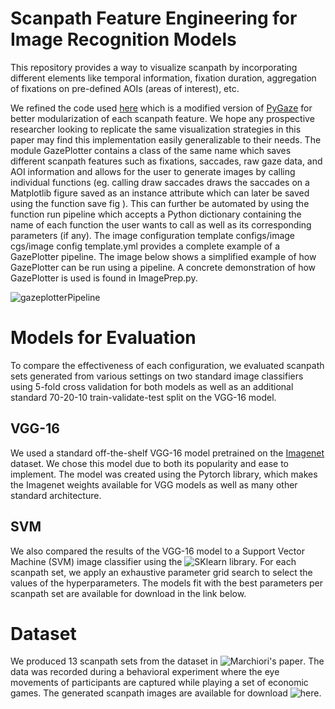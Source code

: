 # Scanpath Feature Engineering for Image Recognition Models

This repository provides a way to visualize scanpath by incorporating different elements like temporal information, fixation duration, aggregation of fixations on pre-defined AOIs (areas of interest), etc. 

We refined the code used [here](https://assets.researchsquare.com/files/rs-2088288/v1_covered.pdf?c=1667195112) which is a modified version of [PyGaze](https://link.springer.com/article/10.3758/s13428-013-0422-2) for better modularization of each scanpath feature. We hope any prospective researcher looking to replicate the same visualization strategies in
this paper may find this implementation easily generalizable to their needs. The module GazePlotter contains a class of the same name which saves different scanpath features such as fixations, saccades, raw gaze data, and AOI information and allows for the user to generate images by calling individual functions (eg. calling draw saccades draws the saccades on a Matplotlib figure saved as an instance attribute which can later be saved using the function save fig ). This can further be automated by using the function run pipeline which accepts a Python dictionary containing the name of each function the user wants to call as well as its corresponding parameters (if any). The image configuration template configs/image cgs/image config template.yml provides a complete example of a GazePlotter pipeline. The image below shows a simplified example of how GazePlotter can be run using a pipeline. A concrete demonstration of how GazePlotter is used is found in ImagePrep.py.

![gazeplotterPipeline](https://user-images.githubusercontent.com/93376103/226864153-aa3aba21-c76b-4641-bf19-6d8bea5fc59a.PNG)


# Models for Evaluation 
To compare the effectiveness of each configuration, we evaluated scanpath sets generated from various settings on two standard image classifiers using 5-fold cross validation for both models as well as an additional standard 70-20-10 train-validate-test split on the VGG-16 model. 
## VGG-16
We used a standard off-the-shelf VGG-16 model pretrained on the [Imagenet](https://arxiv.org/abs/1409.1556) dataset. We chose this model due to both its popularity and ease to implement. The model was created using the Pytorch library, which makes the Imagenet weights available for VGG models as well as many other standard architecture. 

## SVM 
We also compared the results of the VGG-16 model to a Support Vector Machine (SVM) image classifier using the ![SKlearn](https://scikit-learn.org/stable/) library. For each scanpath set, we apply an exhaustive parameter grid search to select the values of the hyperparameters. The models fit with the best parameters per scanpath set are available for download in the link below. 

# Dataset 
We produced 13 scanpath sets from the dataset in ![Marchiori's paper](https://www.sciencedirect.com/science/article/abs/pii/S0022053121001083). The data was recorded during a behavioral experiment where the eye movements of participants are captured while playing a set of economic games. The generated scanpath images are available for download ![here](https://osf.io/fhmjy/). 
